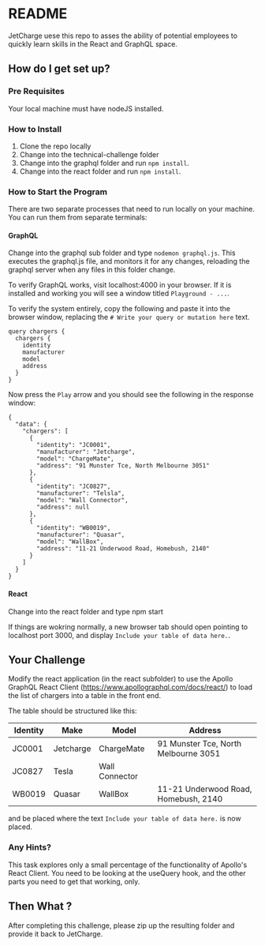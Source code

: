 # README #

JetCharge uese this repo to asses the ability of potential employees to quickly learn skills in the React and GraphQL space.

## How do I get set up? ###
### Pre Requisites

Your local machine must have nodeJS installed.
### How to Install
1. Clone the repo locally
1. Change into the technical-challenge folder
1. Change into the graphql folder and run `npm install`.
1. Change into the react folder and run `npm install`.

### How to Start the Program
There are two separate processes that need to run locally on your machine. You can run them from separate terminals:
#### GraphQL
Change into the graphql sub folder and type `nodemon graphql.js`. This executes the graphql.js file, and monitors it for any changes, reloading the graphql server when any files in this folder change.

To verify GraphQL works, visit localhost:4000 in your browser. If it is installed and working you will see a window titled `Playground - ...`.

To verify the system entirely, copy the following and paste it into the browser window, replacing the `# Write your query or mutation here` text.

```
query chargers {
  chargers {
    identity
    manufacturer
    model
    address
  }
}
```

Now press the `Play` arrow and you should see the following in the response window:
```
{
  "data": {
    "chargers": [
      {
        "identity": "JC0001",
        "manufacturer": "Jetcharge",
        "model": "ChargeMate",
        "address": "91 Munster Tce, North Melbourne 3051"
      },
      {
        "identity": "JC0827",
        "manufacturer": "Telsla",
        "model": "Wall Connector",
        "address": null
      },
      {
        "identity": "WB0019",
        "manufacturer": "Quasar",
        "model": "WallBox",
        "address": "11-21 Underwood Road, Homebush, 2140"
      }
    ]
  }
}
```

#### React
Change into the react folder and type npm start

If things are wokring normally, a new browser tab should open pointing to localhost port 3000, and display `Include your table of data here.`.

## Your Challenge

Modify the react application (in the react subfolder) to use the Apollo GraphQL React Client (https://www.apollographql.com/docs/react/) to load the list of chargers into a table in the front end.

The table should be structured like this:

Identity | Make | Model | Address |
---|---|---|---
JC0001 | Jetcharge | ChargeMate | 91 Munster Tce, North Melbourne 3051
JC0827 | Tesla | Wall Connector | 
WB0019 | Quasar | WallBox | 11-21 Underwood Road, Homebush, 2140

and be placed where the text `Include your table of data here.` is now placed.

### Any Hints?

This task explores only a small percentage of the functionality of Apollo's React Client. You need to be looking at the useQuery hook, and the other parts you need to get that working, only.

## Then What ?
After completing this challenge, please zip up the resulting folder and provide it back to JetCharge.